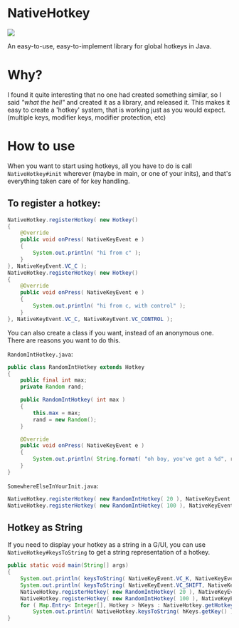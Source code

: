 # NativeHotkey
[![](https://jitpack.io/v/electricman226/NativeHotkey.svg)](https://jitpack.io/#electricman226/NativeHotkey)

An easy-to-use, easy-to-implement library for global hotkeys in Java.

# Why?
I found it quite interesting that no one had created something similar, so I said *"what the hell"* and created it as a library, and released it.
This makes it easy to create a 'hotkey' system, that is working just as you would expect. (multiple keys, modifier keys, modifier protection, etc)

# How to use
When you want to start using hotkeys, all you have to do is call `NativeHotkey#init` wherever (maybe in main, or one of your inits), and that's everything taken care of for key handling.

## To register a hotkey:
```java
NativeHotkey.registerHotkey( new Hotkey()
{
    @Override
    public void onPress( NativeKeyEvent e )
    {
        System.out.println( "hi from c" );
    }
}, NativeKeyEvent.VC_C );
NativeHotkey.registerHotkey( new Hotkey()
{
    @Override
    public void onPress( NativeKeyEvent e )
    {
        System.out.println( "hi from c, with control" );
    }
}, NativeKeyEvent.VC_C, NativeKeyEvent.VC_CONTROL );
```

You can also create a class if you want, instead of an anonymous one. There are reasons you want to do this.


`RandomIntHotkey.java`:
```java
public class RandomIntHotkey extends Hotkey
{
    public final int max;
    private Random rand;

    public RandomIntHotkey( int max )
    {
        this.max = max;
        rand = new Random();
    }

    @Override
    public void onPress( NativeKeyEvent e )
    {
        System.out.println( String.format( "oh boy, you've got a %d", rand.nextInt( max ) ) );
    }
}
```


`SomewhereElseInYourInit.java`:
```java
NativeHotkey.registerHotkey( new RandomIntHotkey( 20 ), NativeKeyEvent.VC_D );
NativeHotkey.registerHotkey( new RandomIntHotkey( 100 ), NativeKeyEvent.VC_SPACE );
```

## Hotkey as String
If you need to display your hotkey as a string in a G/UI, you can use `NativeHotkey#keysToString` to get a string representation of a hotkey.

```java
public static void main(String[] args)
{
    System.out.println( keysToString( NativeKeyEvent.VC_K, NativeKeyEvent.VC_CONTROL ) ); // Ctrl + K
    System.out.println( keysToString( NativeKeyEvent.VC_SHIFT, NativeKeyEvent.VC_D, NativeKeyEvent.VC_CONTROL ) ); // Ctrl + Shift + D
    NativeHotkey.registerHotkey( new RandomIntHotkey( 20 ), NativeKeyEvent.VC_D, NativeKeyEvent.VC_SHIFT );
    NativeHotkey.registerHotkey( new RandomIntHotkey( 100 ), NativeKeyEvent.VC_SPACE );
    for ( Map.Entry< Integer[], Hotkey > hKeys : NativeHotkey.getHotkeys() )
        System.out.println( NativeHotkey.keysToString( hKeys.getKey() ) );
}
```

